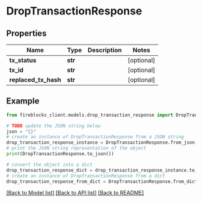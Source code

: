# DropTransactionResponse


## Properties

Name | Type | Description | Notes
------------ | ------------- | ------------- | -------------
**tx_status** | **str** |  | [optional] 
**tx_id** | **str** |  | [optional] 
**replaced_tx_hash** | **str** |  | [optional] 

## Example

```python
from fireblocks_client.models.drop_transaction_response import DropTransactionResponse

# TODO update the JSON string below
json = "{}"
# create an instance of DropTransactionResponse from a JSON string
drop_transaction_response_instance = DropTransactionResponse.from_json(json)
# print the JSON string representation of the object
print(DropTransactionResponse.to_json())

# convert the object into a dict
drop_transaction_response_dict = drop_transaction_response_instance.to_dict()
# create an instance of DropTransactionResponse from a dict
drop_transaction_response_from_dict = DropTransactionResponse.from_dict(drop_transaction_response_dict)
```
[[Back to Model list]](../README.md#documentation-for-models) [[Back to API list]](../README.md#documentation-for-api-endpoints) [[Back to README]](../README.md)


